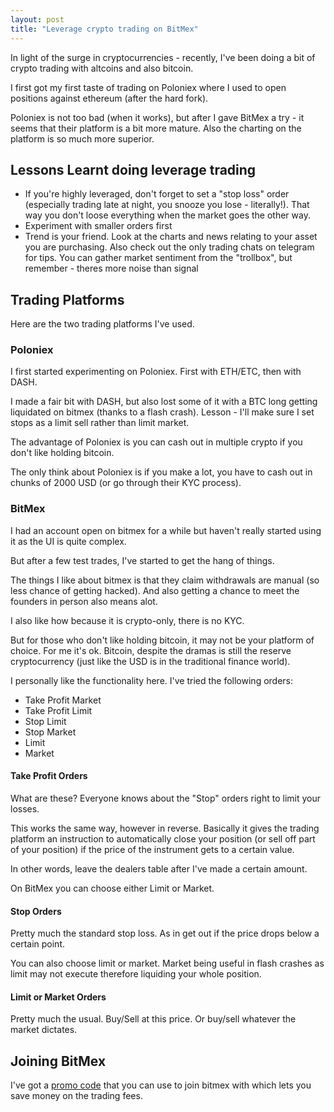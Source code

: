 ```yaml
---
layout: post
title: "Leverage crypto trading on BitMex"
---
```


In light of the surge in cryptocurrencies - recently, I've been doing a bit of crypto trading with altcoins and also bitcoin. 

I first got my first taste of trading on Poloniex where I used to open positions against ethereum (after the hard fork).

Poloniex is not too bad (when it works), but after I gave BitMex a try - it seems that their platform is a bit more mature. Also the charting on the platform is so much more superior.

## Lessons Learnt doing leverage trading

* If you're highly leveraged, don't forget to set a "stop loss" order (especially trading late at night, you snooze you lose - literally!). That way you don't loose everything when the market goes the other way.
* Experiment with smaller orders first
* Trend is your friend. Look at the charts and news relating to your asset you are purchasing. Also check out the only trading chats on telegram for tips. You can gather market sentiment from the "trollbox", but remember - theres more noise than signal


## Trading Platforms

Here are the two trading platforms I've used.

### Poloniex

I first started experimenting on Poloniex. First with ETH/ETC, then with DASH.

I made a fair bit with DASH, but also lost some of it with a BTC long getting liquidated on bitmex (thanks to a flash crash). Lesson - I'll make sure I set stops as a limit sell rather than limit market.

The advantage of Poloniex is you can cash out in multiple crypto if you don't like holding bitcoin.

The only think about Poloniex is if you make a lot, you have to cash out in chunks of 2000 USD (or go through their KYC process).

### BitMex

I had an account open on bitmex for a while but haven't really started using it as the UI is quite complex.

But after a few test trades, I've started to get the hang of things.

The things I like about bitmex is that they claim withdrawals are manual (so less chance of getting hacked). And also getting a chance to meet the founders in person also means alot.

I also like how because it is crypto-only, there is no KYC.

But for those who don't like holding bitcoin, it may not be your platform of choice. For me it's ok. Bitcoin, despite the dramas is still the reserve cryptocurrency (just like the USD is in the traditional finance world).

I personally like the functionality here. I've tried the following orders:

* Take Profit Market
* Take Profit Limit
* Stop Limit
* Stop Market
* Limit
* Market

#### Take Profit Orders

What are these? Everyone knows about the "Stop" orders right to limit your losses.

This works the same way, however in reverse. Basically it gives the trading platform an instruction to automatically close your position (or sell off part of your position) if the price of the instrument gets to a certain value.

In other words, leave the dealers table after I've made a certain amount.

On BitMex you can choose either Limit or Market.

#### Stop Orders

Pretty much the standard stop loss. As in get out if the price drops below a certain point.

You can also choose limit or market. Market being useful in flash crashes as limit may not execute therefore liquiding your whole position.

#### Limit or Market Orders

Pretty much the usual. Buy/Sell at this price. Or buy/sell whatever the market dictates.

## Joining BitMex

I've got a [promo code](https://www.bitmex.com/register/TjGKqo) that you can use to join bitmex with which lets you save money on the trading fees. 

